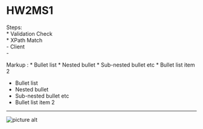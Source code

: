 HW2MS1
======

Steps:  
	* Validation Check  
	* XPath Match  
	- Client  
	-

Markup : * Bullet list
           * Nested bullet
            * Sub-nested bullet etc
          * Bullet list item 2

* Bullet list
 * Nested bullet
  * Sub-nested bullet etc
* Bullet list item 2
- - - -
![picture alt](http://www.brightlightpictures.com/assets/images/portfolio/thethaw_header.jpg "Title is optional")
